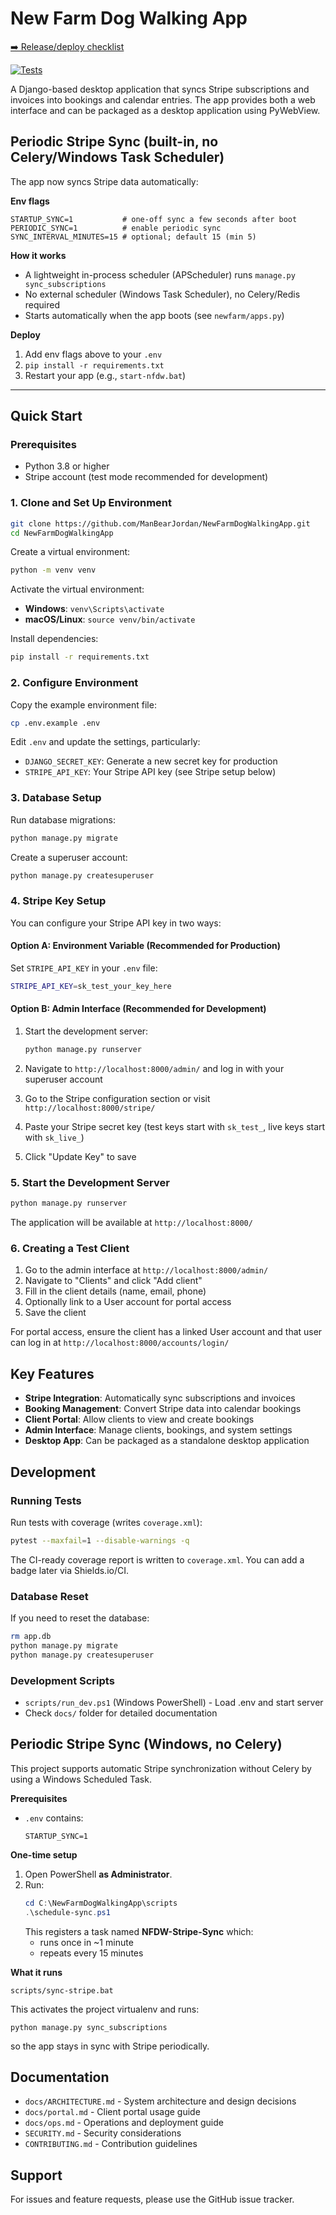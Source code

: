 # New Farm Dog Walking App

[➡️ Release/deploy checklist](docs/release.md)

[![Tests](https://github.com/ManBearJordan/NewFarmDogWalkingApp/actions/workflows/tests.yml/badge.svg)](https://github.com/ManBearJordan/NewFarmDogWalkingApp/actions/workflows/tests.yml)

A Django-based desktop application that syncs Stripe subscriptions and invoices into bookings and calendar entries. The app provides both a web interface and can be packaged as a desktop application using PyWebView.

## Periodic Stripe Sync (built-in, no Celery/Windows Task Scheduler)

The app now syncs Stripe data automatically:

**Env flags**
```
STARTUP_SYNC=1           # one-off sync a few seconds after boot
PERIODIC_SYNC=1          # enable periodic sync
SYNC_INTERVAL_MINUTES=15 # optional; default 15 (min 5)
```

**How it works**
- A lightweight in-process scheduler (APScheduler) runs `manage.py sync_subscriptions`
- No external scheduler (Windows Task Scheduler), no Celery/Redis required
- Starts automatically when the app boots (see `newfarm/apps.py`)

**Deploy**
1. Add env flags above to your `.env`
2. `pip install -r requirements.txt`
3. Restart your app (e.g., `start-nfdw.bat`)

---

## Quick Start

### Prerequisites
- Python 3.8 or higher
- Stripe account (test mode recommended for development)

### 1. Clone and Set Up Environment

```bash
git clone https://github.com/ManBearJordan/NewFarmDogWalkingApp.git
cd NewFarmDogWalkingApp
```

Create a virtual environment:
```bash
python -m venv venv
```

Activate the virtual environment:
- **Windows**: `venv\Scripts\activate`
- **macOS/Linux**: `source venv/bin/activate`

Install dependencies:
```bash
pip install -r requirements.txt
```

### 2. Configure Environment

Copy the example environment file:
```bash
cp .env.example .env
```

Edit `.env` and update the settings, particularly:
- `DJANGO_SECRET_KEY`: Generate a new secret key for production
- `STRIPE_API_KEY`: Your Stripe API key (see Stripe setup below)

### 3. Database Setup

Run database migrations:
```bash
python manage.py migrate
```

Create a superuser account:
```bash
python manage.py createsuperuser
```

### 4. Stripe Key Setup

You can configure your Stripe API key in two ways:

#### Option A: Environment Variable (Recommended for Production)
Set `STRIPE_API_KEY` in your `.env` file:
```bash
STRIPE_API_KEY=sk_test_your_key_here
```

#### Option B: Admin Interface (Recommended for Development)
1. Start the development server:
   ```bash
   python manage.py runserver
   ```

2. Navigate to `http://localhost:8000/admin/` and log in with your superuser account

3. Go to the Stripe configuration section or visit `http://localhost:8000/stripe/`

4. Paste your Stripe secret key (test keys start with `sk_test_`, live keys start with `sk_live_`)

5. Click "Update Key" to save

### 5. Start the Development Server

```bash
python manage.py runserver
```

The application will be available at `http://localhost:8000/`

### 6. Creating a Test Client

1. Go to the admin interface at `http://localhost:8000/admin/`
2. Navigate to "Clients" and click "Add client"
3. Fill in the client details (name, email, phone)
4. Optionally link to a User account for portal access
5. Save the client

For portal access, ensure the client has a linked User account and that user can log in at `http://localhost:8000/accounts/login/`

## Key Features

- **Stripe Integration**: Automatically sync subscriptions and invoices
- **Booking Management**: Convert Stripe data into calendar bookings
- **Client Portal**: Allow clients to view and create bookings
- **Admin Interface**: Manage clients, bookings, and system settings
- **Desktop App**: Can be packaged as a standalone desktop application

## Development

### Running Tests
Run tests with coverage (writes `coverage.xml`):

```bash
pytest --maxfail=1 --disable-warnings -q
```

The CI-ready coverage report is written to `coverage.xml`. You can add a badge later via Shields.io/CI.

### Database Reset
If you need to reset the database:
```bash
rm app.db
python manage.py migrate
python manage.py createsuperuser
```

### Development Scripts
- `scripts/run_dev.ps1` (Windows PowerShell) - Load .env and start server
- Check `docs/` folder for detailed documentation

## Periodic Stripe Sync (Windows, no Celery)

This project supports automatic Stripe synchronization without Celery by using a Windows Scheduled Task.

**Prerequisites**
- `.env` contains:
  ```
  STARTUP_SYNC=1
  ```

**One-time setup**
1. Open PowerShell **as Administrator**.
2. Run:
   ```powershell
   cd C:\NewFarmDogWalkingApp\scripts
   .\schedule-sync.ps1
   ```
   This registers a task named **NFDW-Stripe-Sync** which:
   - runs once in ~1 minute
   - repeats every 15 minutes

**What it runs**
```
scripts/sync-stripe.bat
```
This activates the project virtualenv and runs:
```
python manage.py sync_subscriptions
```
so the app stays in sync with Stripe periodically.

## Documentation

- `docs/ARCHITECTURE.md` - System architecture and design decisions
- `docs/portal.md` - Client portal usage guide
- `docs/ops.md` - Operations and deployment guide
- `SECURITY.md` - Security considerations
- `CONTRIBUTING.md` - Contribution guidelines

## Support

For issues and feature requests, please use the GitHub issue tracker.